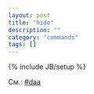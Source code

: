```yaml
---
layout: post
title: "hide"
description: ""
category: "commands"
tags: []
---
```

{% include JB/setup %}

См.: [#daa](#daa)